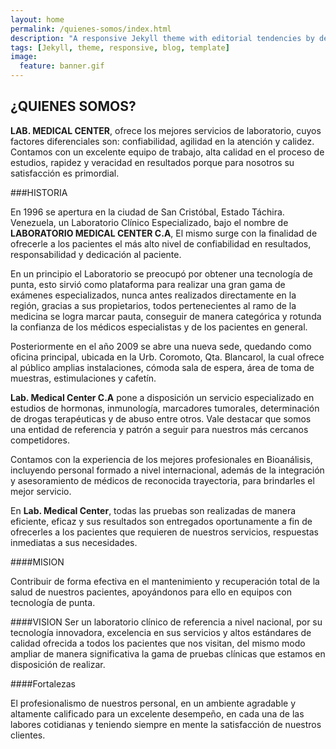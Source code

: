 ```yaml
---
layout: home
permalink: /quienes-somos/index.html
description: "A responsive Jekyll theme with editorial tendencies by designer Michael Rose."
tags: [Jekyll, theme, responsive, blog, template]
image:
  feature: banner.gif 
---
```


## ¿QUIENES SOMOS?

**LAB. MEDICAL CENTER**, ofrece los mejores servicios de laboratorio, cuyos factores diferenciales son: confiabilidad, agilidad en la atención y calidez. Contamos con un excelente equipo de trabajo, alta calidad en el proceso de estudios, rapidez y veracidad en resultados porque para nosotros su satisfacción es primordial. 

###HISTORIA

En 1996 se apertura en la ciudad de San Cristóbal, Estado Táchira. Venezuela, un Laboratorio Clínico Especializado, bajo el nombre de **LABORATORIO MEDICAL CENTER C.A**, El mismo surge con la finalidad de ofrecerle a los pacientes el más alto nivel de confiabilidad en resultados, responsabilidad y dedicación al paciente.

En un principio el Laboratorio se preocupó por obtener una tecnología de punta, esto sirvió como plataforma para realizar una gran gama de exámenes especializados, nunca antes realizados directamente en la región, gracias a sus propietarios, todos pertenecientes al ramo de la medicina se logra marcar pauta, conseguir de manera categórica y rotunda la confianza de los médicos especialistas y de los pacientes en general.

Posteriormente en el año 2009 se abre una nueva sede, quedando como oficina principal, ubicada en la Urb. Coromoto, Qta. Blancarol, la cual ofrece al público amplias instalaciones, cómoda sala de espera, área de toma de muestras, estimulaciones y cafetín.

**Lab. Medical Center C.A** pone a disposición un servicio especializado en estudios de hormonas, inmunología, marcadores tumorales, determinación de drogas terapéuticas y de abuso entre otros. Vale destacar que somos una entidad de referencia y patrón a seguir para nuestros más cercanos competidores.

Contamos con la experiencia de los mejores profesionales en Bioanálisis, incluyendo personal formado a nivel internacional, además de la integración y asesoramiento de médicos de reconocida trayectoria, para brindarles el mejor servicio.

En **Lab. Medical Center**, todas las pruebas son realizadas de manera eficiente, eficaz y sus resultados son entregados oportunamente a fin de ofrecerles a  los pacientes que requieren de nuestros servicios,  respuestas inmediatas a sus necesidades. 

####MISION

Contribuir de forma efectiva en el mantenimiento y recuperación total de la salud de nuestros pacientes, apoyándonos para ello en  equipos con tecnología de punta. 

####VISION
Ser un laboratorio clínico de referencia a nivel  nacional, por su tecnología innovadora, excelencia en sus servicios y altos estándares de calidad ofrecida a todos los pacientes que nos visitan, del mismo modo ampliar de manera significativa la gama de pruebas clínicas que estamos en disposición de realizar.

####Fortalezas

El profesionalismo de nuestros personal, en un ambiente agradable y altamente calificado para un excelente desempeño, en cada una de las labores cotidianas y teniendo siempre en mente la satisfacción de nuestros clientes.

